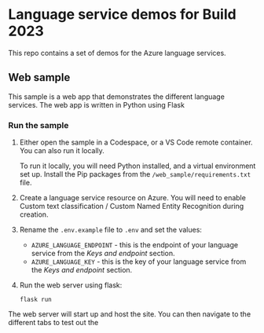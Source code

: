 # Language service demos for Build 2023

This repo contains a set of demos for the Azure language services.

## Web sample

This sample is a web app that demonstrates the different language services. The web app is written in Python using Flask

### Run the sample

1. Either open the sample in a Codespace, or a VS Code remote container. You can also run it locally.

    To run it locally, you will need Python installed, and a virtual environment set up. Install the Pip packages from the `/web_sample/requirements.txt` file.

1. Create a language service resource on Azure. You will need to enable Custom text classification / Custom Named Entity Recognition during creation.

1. Rename the `.env.example` file to `.env` and set the values:

    * `AZURE_LANGUAGE_ENDPOINT` - this is the endpoint of your language service from the *Keys and endpoint* section.
    * `AZURE_LANGUAGE_KEY` - this is the key of your language service from the *Keys and endpoint* section.
 
1. Run the web server using flask:

    `flask run`

The web server will start up and host the site. You can then navigate to the different tabs to test out the 